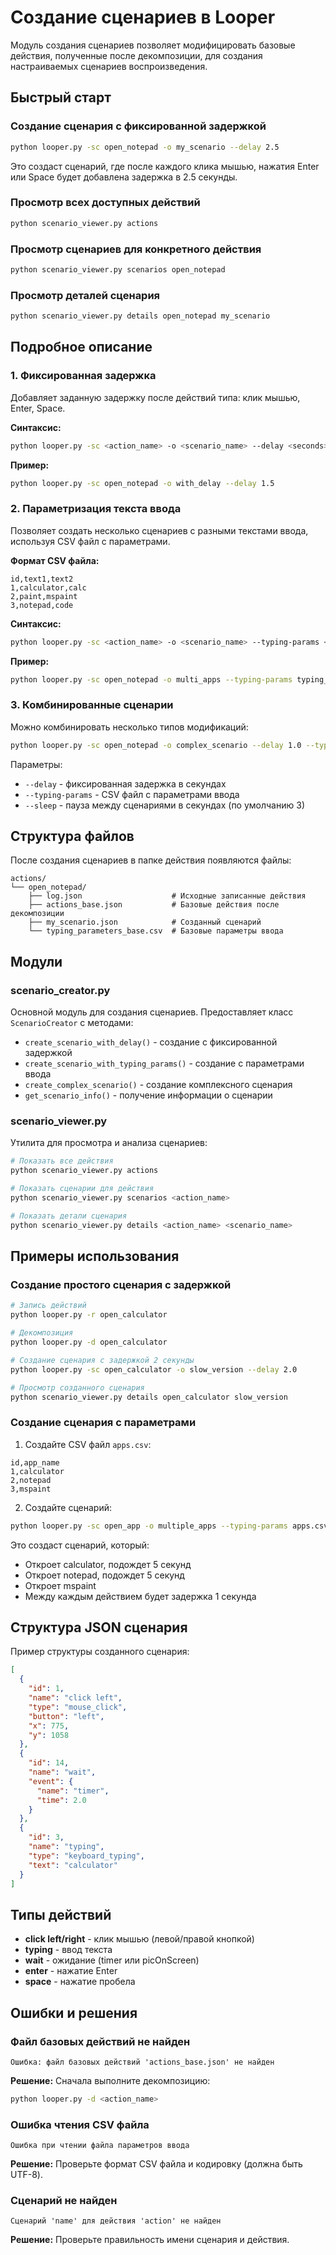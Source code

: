 # Создание сценариев в Looper

Модуль создания сценариев позволяет модифицировать базовые действия, полученные после декомпозиции, для создания настраиваемых сценариев воспроизведения.

## Быстрый старт

### Создание сценария с фиксированной задержкой

```bash
python looper.py -sc open_notepad -o my_scenario --delay 2.5
```

Это создаст сценарий, где после каждого клика мышью, нажатия Enter или Space будет добавлена задержка в 2.5 секунды.

### Просмотр всех доступных действий

```bash
python scenario_viewer.py actions
```

### Просмотр сценариев для конкретного действия

```bash
python scenario_viewer.py scenarios open_notepad
```

### Просмотр деталей сценария

```bash
python scenario_viewer.py details open_notepad my_scenario
```

## Подробное описание

### 1. Фиксированная задержка

Добавляет заданную задержку после действий типа: клик мышью, Enter, Space.

**Синтаксис:**
```bash
python looper.py -sc <action_name> -o <scenario_name> --delay <seconds>
```

**Пример:**
```bash
python looper.py -sc open_notepad -o with_delay --delay 1.5
```

### 2. Параметризация текста ввода

Позволяет создать несколько сценариев с разными текстами ввода, используя CSV файл с параметрами.

**Формат CSV файла:**
```csv
id,text1,text2
1,calculator,calc
2,paint,mspaint  
3,notepad,code
```

**Синтаксис:**
```bash
python looper.py -sc <action_name> -o <scenario_name> --typing-params <csv_file>
```

**Пример:**
```bash
python looper.py -sc open_notepad -o multi_apps --typing-params typing_params.csv
```

### 3. Комбинированные сценарии

Можно комбинировать несколько типов модификаций:

```bash
python looper.py -sc open_notepad -o complex_scenario --delay 1.0 --typing-params params.csv --sleep 5
```

Параметры:
- `--delay` - фиксированная задержка в секундах
- `--typing-params` - CSV файл с параметрами ввода
- `--sleep` - пауза между сценариями в секундах (по умолчанию 3)

## Структура файлов

После создания сценариев в папке действия появляются файлы:

```
actions/
└── open_notepad/
    ├── log.json                    # Исходные записанные действия
    ├── actions_base.json           # Базовые действия после декомпозиции
    ├── my_scenario.json            # Созданный сценарий
    └── typing_parameters_base.csv  # Базовые параметры ввода
```

## Модули

### scenario_creator.py

Основной модуль для создания сценариев. Предоставляет класс `ScenarioCreator` с методами:

- `create_scenario_with_delay()` - создание с фиксированной задержкой
- `create_scenario_with_typing_params()` - создание с параметрами ввода
- `create_complex_scenario()` - создание комплексного сценария
- `get_scenario_info()` - получение информации о сценарии

### scenario_viewer.py

Утилита для просмотра и анализа сценариев:

```bash
# Показать все действия
python scenario_viewer.py actions

# Показать сценарии для действия
python scenario_viewer.py scenarios <action_name>

# Показать детали сценария
python scenario_viewer.py details <action_name> <scenario_name>
```

## Примеры использования

### Создание простого сценария с задержкой

```bash
# Запись действий
python looper.py -r open_calculator

# Декомпозиция
python looper.py -d open_calculator

# Создание сценария с задержкой 2 секунды
python looper.py -sc open_calculator -o slow_version --delay 2.0

# Просмотр созданного сценария
python scenario_viewer.py details open_calculator slow_version
```

### Создание сценария с параметрами

1. Создайте CSV файл `apps.csv`:
```csv
id,app_name
1,calculator
2,notepad
3,mspaint
```

2. Создайте сценарий:
```bash
python looper.py -sc open_app -o multiple_apps --typing-params apps.csv --delay 1.0 --sleep 5
```

Это создаст сценарий, который:
- Откроет calculator, подождет 5 секунд
- Откроет notepad, подождет 5 секунд  
- Откроет mspaint
- Между каждым действием будет задержка 1 секунда

## Структура JSON сценария

Пример структуры созданного сценария:

```json
[
  {
    "id": 1,
    "name": "click left",
    "type": "mouse_click",
    "button": "left",
    "x": 775,
    "y": 1058
  },
  {
    "id": 14,
    "name": "wait",
    "event": {
      "name": "timer",
      "time": 2.0
    }
  },
  {
    "id": 3,
    "name": "typing",
    "type": "keyboard_typing",
    "text": "calculator"
  }
]
```

## Типы действий

- **click left/right** - клик мышью (левой/правой кнопкой)
- **typing** - ввод текста
- **wait** - ожидание (timer или picOnScreen)
- **enter** - нажатие Enter
- **space** - нажатие пробела

## Ошибки и решения

### Файл базовых действий не найден
```
Ошибка: файл базовых действий 'actions_base.json' не найден
```
**Решение:** Сначала выполните декомпозицию:
```bash
python looper.py -d <action_name>
```

### Ошибка чтения CSV файла
```
Ошибка при чтении файла параметров ввода
```
**Решение:** Проверьте формат CSV файла и кодировку (должна быть UTF-8).

### Сценарий не найден
```
Сценарий 'name' для действия 'action' не найден
```
**Решение:** Проверьте правильность имени сценария и действия.
